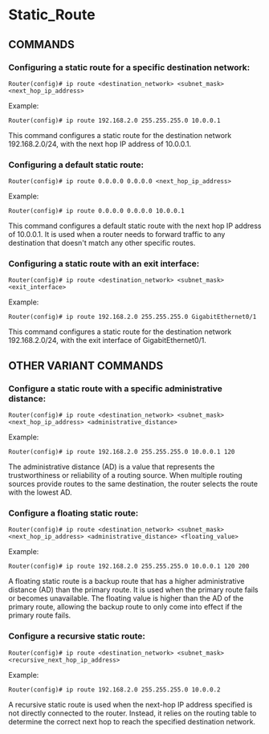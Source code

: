 # Static_Route

## COMMANDS


### Configuring a static route for a specific destination network:
```
Router(config)# ip route <destination_network> <subnet_mask> <next_hop_ip_address>
```
Example:
```
Router(config)# ip route 192.168.2.0 255.255.255.0 10.0.0.1
```
This command configures a static route for the destination network 192.168.2.0/24, with the next hop IP address of 10.0.0.1.


### Configuring a default static route:
```
Router(config)# ip route 0.0.0.0 0.0.0.0 <next_hop_ip_address>
```
Example:
```
Router(config)# ip route 0.0.0.0 0.0.0.0 10.0.0.1
```
This command configures a default static route with the next hop IP address of 10.0.0.1. It is used when a router needs to forward traffic to any destination that doesn't match any other specific routes.

### Configuring a static route with an exit interface:
```
Router(config)# ip route <destination_network> <subnet_mask> <exit_interface>
```
Example:
```
Router(config)# ip route 192.168.2.0 255.255.255.0 GigabitEthernet0/1
```
This command configures a static route for the destination network 192.168.2.0/24, with the exit interface of GigabitEthernet0/1.

## OTHER VARIANT COMMANDS

### Configure a static route with a specific administrative distance:
```
Router(config)# ip route <destination_network> <subnet_mask> <next_hop_ip_address> <administrative_distance>
```
Example:
```
Router(config)# ip route 192.168.2.0 255.255.255.0 10.0.0.1 120
```
The administrative distance (AD) is a value that represents the trustworthiness or reliability of a routing source. When multiple routing sources provide routes to the same destination, the router selects the route with the lowest AD.

### Configure a floating static route:
```
Router(config)# ip route <destination_network> <subnet_mask> <next_hop_ip_address> <administrative_distance> <floating_value>
```
Example:
```
Router(config)# ip route 192.168.2.0 255.255.255.0 10.0.0.1 120 200
```
A floating static route is a backup route that has a higher administrative distance (AD) than the primary route. It is used when the primary route fails or becomes unavailable. The floating value is higher than the AD of the primary route, allowing the backup route to only come into effect if the primary route fails.

### Configure a recursive static route:
```
Router(config)# ip route <destination_network> <subnet_mask> <recursive_next_hop_ip_address>
```
Example:
```
Router(config)# ip route 192.168.2.0 255.255.255.0 10.0.0.2
```
A recursive static route is used when the next-hop IP address specified is not directly connected to the router. Instead, it relies on the routing table to determine the correct next hop to reach the specified destination network.
